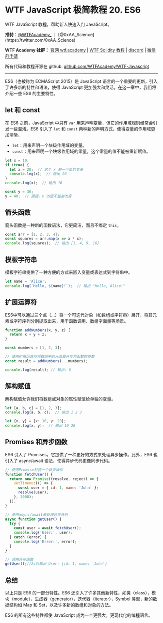 # WTF JavaScript 极简教程 20. ES6

WTF JavaScript 教程，帮助新人快速入门 JavaScript。

**推特**：[@WTFAcademy_](https://twitter.com/WTFAcademy_) ｜ [@0xAA_Science](https://twitter.com/0xAA_Science)

**WTF Academy 社群：** [官网 wtf.academy](https://wtf.academy/) | [WTF Solidity 教程](https://github.com/AmazingAng/WTFSolidity) | [discord](https://discord.wtf.academy/) | [微信群申请](https://docs.google.com/forms/d/e/1FAIpQLSe4KGT8Sh6sJ7hedQRuIYirOoZK_85miz3dw7vA1-YjodgJ-A/viewform?usp=sf_link)

所有代码和教程开源在 github: [github.com/WTFAcademy/WTF-Javascript](https://github.com/WTFAcademy/WTF-Javascript)

---

ES6（也被称为 ECMAScript 2015）是 JavaScript 语言的一个重要的更新，引入了许多新的特性和语法，使得 JavaScript 更加强大和灵活。在这一章中，我们将介绍一些 ES6 的主要特性。

## let 和 const

在 ES6 之前，JavaScript 中只有 `var` 用来声明变量，但它的作用域规则经常会引发一些混淆。ES6 引入了 `let` 和 `const` 两种新的声明方式，使得变量的作用域更加清晰。

- `let`：用来声明一个块级作用域的变量。
- `const`：用来声明一个块级作用域的常量，这个常量的值不能被重新赋值。

```javascript
let x = 10;
if (true) {
  let x = 20;  // 这个 x 是一个新的变量
  console.log(x);  // 输出 20
}
console.log(x);  // 输出 10

const y = 30;
y = 40;  // 报错，y 的值不能被改变
```

## 箭头函数

箭头函数是一种新的函数语法，它更简洁，而且不绑定 `this`。

```javascript
const arr = [1, 2, 3, 4];
const squares = arr.map(x => x * x);
console.log(squares);  // 输出 [1, 4, 9, 16]
```

## 模板字符串

模板字符串提供了一种方便的方式来嵌入变量或表达式到字符串中。

```javascript
let name = 'Alice';
console.log(`Hello, ${name}!`);  // 输出 "Hello, Alice!"
```

## 扩展运算符

ES6中可以通过三个点（...）将一个可迭代对象（如数组或字符串）展开，将其元素或字符序列分别提取出来，用于函数调用、数组字面量等场景。

```javascript
function addNumbers(x, y, z) {
  return x + y + z;
}

const numbers = [1, 2, 3];

// 使用扩展运算符将数组中的元素展开作为函数的参数
const result = addNumbers(...numbers);

console.log(result); // 输出: 6
```

## 解构赋值

解构赋值允许我们将数组或对象的属性赋值给单独的变量。

```javascript
let [a, b, c] = [1, 2, 3];
console.log(a, b, c);  // 输出 1 2 3

let {x, y} = {x: 10, y: 20};
console.log(x, y);  // 输出 10 20
```

## Promises 和异步函数

ES6 引入了 Promises，它提供了一种更好的方式来处理异步操作。此外，ES6 也引入了 async/await 语法，使得异步代码更像同步代码。

```javascript
// 使用Promise封装一个异步操作
function fetchUser() {
  return new Promise((resolve, reject) => {
    setTimeout(() => {
      const user = { id: 1, name: 'John' };
      resolve(user);
    }, 2000);
  });
}

// 使用async/await来处理异步任务
async function getUser() {
  try {
    const user = await fetchUser();
    console.log('User:', user);
  } catch (error) {
    console.log('Error:', error);
  }
}

// 调用异步函数
getUser();//2s后输出 User: {id: 1, name: 'John'}
```

## 总结

以上只是 ES6 的一部分特性。ES6 还引入了许多其他新特性，如类（class），模块（module），生成器（generator），迭代器（iterator），Symbol 类型，新的数据结构如 Map 和 Set，以及许多新的数组和对象的方法。

ES6 的所有这些特性都使 JavaScript 成为一个更强大，更现代化的编程语言。
